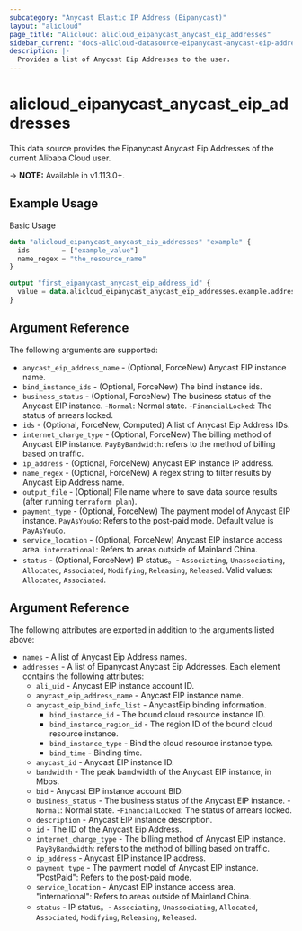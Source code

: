 ```yaml
---
subcategory: "Anycast Elastic IP Address (Eipanycast)"
layout: "alicloud"
page_title: "Alicloud: alicloud_eipanycast_anycast_eip_addresses"
sidebar_current: "docs-alicloud-datasource-eipanycast-anycast-eip-addresses"
description: |-
  Provides a list of Anycast Eip Addresses to the user.
---
```


# alicloud\_eipanycast\_anycast\_eip\_addresses

This data source provides the Eipanycast Anycast Eip Addresses of the current Alibaba Cloud user.

-> **NOTE:** Available in v1.113.0+.

## Example Usage

Basic Usage

```terraform
data "alicloud_eipanycast_anycast_eip_addresses" "example" {
  ids        = ["example_value"]
  name_regex = "the_resource_name"
}

output "first_eipanycast_anycast_eip_address_id" {
  value = data.alicloud_eipanycast_anycast_eip_addresses.example.addresses.0.id
}
```

## Argument Reference

The following arguments are supported:

* `anycast_eip_address_name` - (Optional, ForceNew) Anycast EIP instance name.
* `bind_instance_ids` - (Optional, ForceNew) The bind instance ids.
* `business_status` - (Optional, ForceNew) The business status of the Anycast EIP instance. -`Normal`: Normal state. -`FinancialLocked`: The status of arrears locked.
* `ids` - (Optional, ForceNew, Computed)  A list of Anycast Eip Address IDs.
* `internet_charge_type` - (Optional, ForceNew) The billing method of Anycast EIP instance. `PayByBandwidth`: refers to the method of billing based on traffic.
* `ip_address` - (Optional, ForceNew)  Anycast EIP instance IP address.
* `name_regex` - (Optional, ForceNew) A regex string to filter results by Anycast Eip Address name.
* `output_file` - (Optional) File name where to save data source results (after running `terraform plan`).
* `payment_type` - (Optional, ForceNew) The payment model of Anycast EIP instance. `PayAsYouGo`: Refers to the post-paid mode. Default value is `PayAsYouGo`.
* `service_location` - (Optional, ForceNew) Anycast EIP instance access area. `international`: Refers to areas outside of Mainland China.
* `status` - (Optional, ForceNew) IP status。- `Associating`, `Unassociating`, `Allocated`, `Associated`, `Modifying`, `Releasing`, `Released`. Valid values: `Allocated`, `Associated`.

## Argument Reference

The following attributes are exported in addition to the arguments listed above:

* `names` - A list of Anycast Eip Address names.
* `addresses` - A list of Eipanycast Anycast Eip Addresses. Each element contains the following attributes:
	* `ali_uid` - Anycast EIP instance account ID.
	* `anycast_eip_address_name` - Anycast EIP instance name.
	* `anycast_eip_bind_info_list` -  AnycastEip binding information.
		* `bind_instance_id` - The bound cloud resource instance ID.
		* `bind_instance_region_id` -  The region ID of the bound cloud resource instance.
		* `bind_instance_type` - Bind the cloud resource instance type.
		* `bind_time` -  Binding time.
	* `anycast_id` -  Anycast EIP instance ID.
	* `bandwidth` -  The peak bandwidth of the Anycast EIP instance, in Mbps.
	* `bid` - Anycast EIP instance account BID.
	* `business_status` - The business status of the Anycast EIP instance. -`Normal`: Normal state. -`FinancialLocked`: The status of arrears locked.
	* `description` - Anycast EIP instance description.
	* `id` - The ID of the Anycast Eip Address.
	* `internet_charge_type` - The billing method of Anycast EIP instance. `PayByBandwidth`: refers to the method of billing based on traffic.
	* `ip_address` -  Anycast EIP instance IP address.
	* `payment_type` - The payment model of Anycast EIP instance. "PostPaid": Refers to the post-paid mode.
	* `service_location` - Anycast EIP instance access area. "international": Refers to areas outside of Mainland China.
	* `status` - IP status。- `Associating`, `Unassociating`, `Allocated`, `Associated`, `Modifying`, `Releasing`, `Released`.